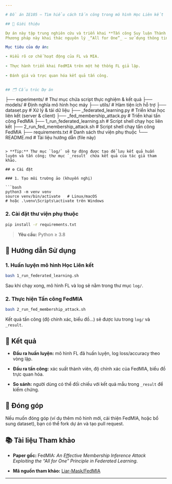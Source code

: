 ```yaml
---

# Đồ án IE105 – Tìm hiểu cách tấn công trong mô hình Học Liên kết

## 📌 Giới thiệu

Dự án này tập trung nghiên cứu và triển khai **Tấn công Suy luận Thành viên** (_Membership Inference Attack – MIA_) trong môi trường **Học Liên kết** (_Federated Learning – FL_), cụ thể là phương pháp **FedMIA**.  
Phương pháp này khai thác nguyên lý _“All for One”_ – sử dụng thông tin từ tất cả các client để tăng độ chính xác và hiệu quả của cuộc tấn công.

Mục tiêu của dự án:

- Hiểu rõ cơ chế hoạt động của FL và MIA.
    
- Thực hành triển khai FedMIA trên một hệ thống FL giả lập.
    
- Đánh giá và trực quan hóa kết quả tấn công.
    

## 🗂️ Cấu trúc Dự án

```
├── experiments/                     # Thư mục chứa script thực nghiệm & kết quả
├── models/                          # Định nghĩa mô hình học máy
├── utils/                           # Hàm tiện ích hỗ trợ
├── dataset.py                       # Xử lý & tải dữ liệu
├── _federated_learning.py           # Triển khai học liên kết (server & client)
├── _fed_membership_attack.py        # Triển khai tấn công FedMIA
├── 1_run_federated_learning.sh      # Script shell chạy học liên kết
├── 2_run_fed_membership_attack.sh   # Script shell chạy tấn công FedMIA
├── requirements.txt                 # Danh sách thư viện phụ thuộc
└── README.md                        # Tài liệu hướng dẫn (file này)
```

> **Tip:** Thư mục `log/` sẽ tự động được tạo để lưu kết quả huấn luyện và tấn công; thư mục `_result` chứa kết quả của tác giả tham khảo.

## ⚙️ Cài đặt

### 1. Tạo môi trường ảo (khuyến nghị)

```bash
python3 -m venv venv
source venv/bin/activate   # Linux/macOS
# hoặc .\venv\Scripts\activate trên Windows
```

### 2. Cài đặt thư viện phụ thuộc

```bash
pip install -r requirements.txt
```

> **Yêu cầu:** Python ≥ 3.8

## 🚀 Hướng dẫn Sử dụng

### 1. Huấn luyện mô hình Học Liên kết

```bash
bash 1_run_federated_learning.sh
```

Sau khi chạy xong, mô hình FL và log sẽ nằm trong thư mục `log/`.

### 2. Thực hiện Tấn công FedMIA

```bash
bash 2_run_fed_membership_attack.sh
```

Kết quả tấn công (độ chính xác, biểu đồ…) sẽ được lưu trong `log/` và `_result`.

## 🧪 Kết quả

- **Đầu ra huấn luyện:** mô hình FL đã huấn luyện, log loss/accuracy theo vòng lặp.
    
- **Đầu ra tấn công:** xác suất thành viên, độ chính xác của FedMIA, biểu đồ trực quan hóa.
    
- **So sánh:** người dùng có thể đối chiếu với kết quả mẫu trong `_result` để kiểm chứng.
    

## 📝 Đóng góp

Nếu muốn đóng góp (ví dụ thêm mô hình mới, cải thiện FedMIA, hoặc bổ sung dataset), bạn có thể fork dự án và tạo pull request.

## 📚 Tài liệu Tham khảo

- **Paper gốc:** FedMIA: _An Effective Membership Inference Attack Exploiting the “All for One” Principle in Federated Learning_.
    
- **Mã nguồn tham khảo:** [Liar-Mask/FedMIA](https://github.com/Liar-Mask/FedMIA)
    

---
```

